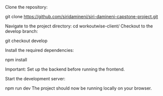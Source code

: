 Clone the repository:

git clone https://github.com/siridamineni/siri-damineni-capstone-project.git

Navigate to the project directory:
cd workoutwise-client/
Checkout to the develop branch:

git checkout develop

Install the required dependencies:

npm install

Important: Set up the backend before running the frontend.

Start the development server:

npm run dev
The project should now be running locally on your browser.
